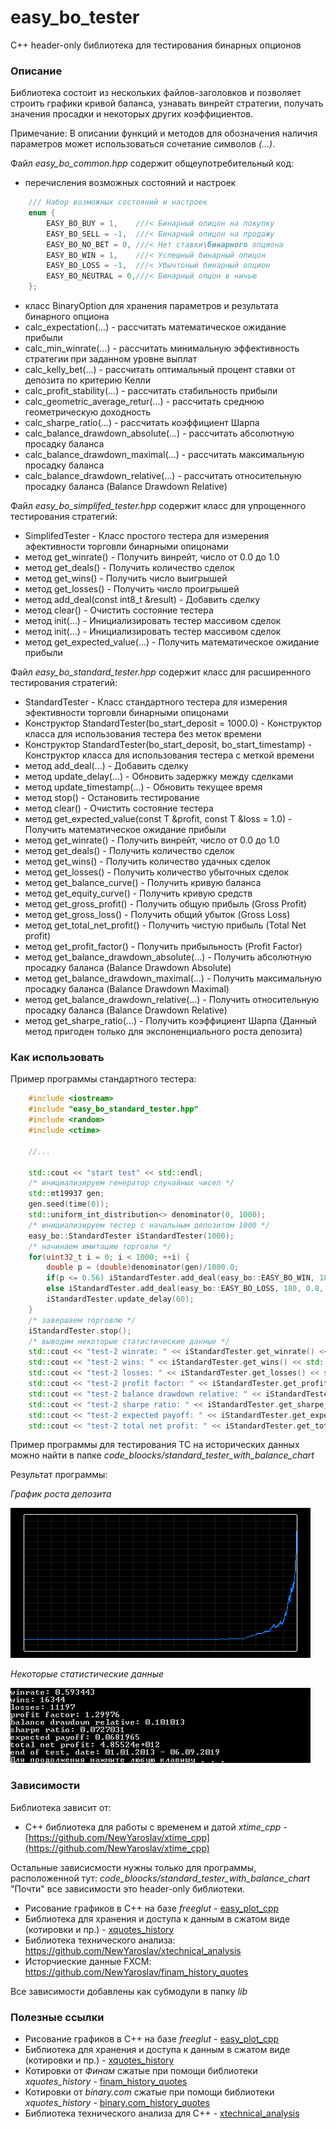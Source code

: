 # easy_bo_tester
C++ header-only библиотека для тестирования бинарных опционов

### Описание

Библиотека состоит из нескольких файлов-заголовков и позволяет строить графики кривой баланса, узнавать винрейт стратегии, получать значения просадки и некоторых других коэффициентов.
 
Примечание: В описании функций и методов для обозначения наличия параметров может использоваться сочетание символов *(...)*.

Файл *easy_bo_common.hpp* содержит общеупотребительный код:

* перечисления возможных состояний и настроек

```cpp
    /// Набор возможных состояний и настроек
    enum {
        EASY_BO_BUY = 1,    ///< Бинарный опицон на покупку
        EASY_BO_SELL = -1,  ///< Бинарный опицон на продажу
        EASY_BO_NO_BET = 0, ///< Нет ставки\бинарного опциона
        EASY_BO_WIN = 1,    ///< Успешный бинарный опицон
        EASY_BO_LOSS = -1,  ///< Убычтоный бинарный опцион
        EASY_BO_NEUTRAL = 0,///< Бинарный опцон в ничью
    };
```
* класс BinaryOption для хранения параметров и результата бинарного опциона
* calc_expectation(...) - рассчитать математическое ожидание прибыли
* calc_min_winrate(...) - рассчитать минимальную эффективность стратегии при заданном уровне выплат
* calc_kelly_bet(...) - рассчитать оптимальный процент ставки от депозита по критерию Келли
* calc_profit_stability(...) - рассчитать стабильность прибыли
* calc_geometric_average_retur(...) - рассчитать среднюю геометрическую доходность
* calc_sharpe_ratio(...) - рассчитать коэффициент Шарпа
* calc_balance_drawdown_absolute(...) - рассчитать абсолютную просадку баланса
* calc_balance_drawdown_maximal(...) - рассчитать максимальную просадку баланса
* calc_balance_drawdown_relative(...) - рассчитать относительную просадку баланса (Balance Drawdown Relative)

Файл *easy_bo_simplifed_tester.hpp* содержит класс для упрощенного тестирования стратегий:

* SimplifedTester - Класс простого тестера для измерения эфективности торговли бинарными опицонами
* метод get_winrate() - Получить винрейт, число от 0.0 до 1.0
* метод get_deals() - Получить количество сделок
* метод get_wins() - Получить число выигрышей
* метод get_losses() - Получить число проигрышей
* метод add_deal(const int8_t &result) - Добавить сделку
* метод clear() - Очистить состояние тестера
* метод init(...) - Инициализировать тестер массивом сделок
* метод init(...) - Инициализировать тестер массивом сделок
* метод get_expected_value(...) - Получить математическое ожидание прибыли

Файл *easy_bo_standard_tester.hpp* содержит класс для расширенного тестирования стратегий:

* StandardTester - Класс стандартного тестера для измерения эфективности торговли бинарными опицонами
* Конструктор StandardTester(bo_start_deposit = 1000.0) - Конструктор класса для использования тестера без меток времени
* Конструктор StandardTester(bo_start_deposit, bo_start_timestamp) - Конструктор класса для использования тестера с меткой времени
* метод add_deal(...) - Добавить сделку
* метод update_delay(...) - Обновить задержку между сделками
* метод update_timestamp(...) - Обновить текущее время
* метод stop() - Остановить тестирование
* метод clear() - Очистить состояние тестера
* метод get_expected_value(const T &profit, const T &loss = 1.0) - Получить математическое ожидание прибыли
* метод get_winrate() - Получить винрейт, число от 0.0 до 1.0
* метод get_deals() - Получить количество сделок
* метод get_wins() - Получить количество удачных сделок
* метод get_losses() - Получить количество убыточных сделок
* метод get_balance_curve() - Получить кривую баланса
* метод get_equity_curve() - Получить кривую средств
* метод get_gross_profit() - Получить общую прибыль (Gross Profit)
* метод get_gross_loss() - Получить общий убыток (Gross Loss)
* метод get_total_net_profit() - Получить чистую прибыль (Total Net profit)
* метод get_profit_factor() - Получить прибыльность (Profit Factor)
* метод get_balance_drawdown_absolute(...) - Получить абсолютную просадку баланса (Balance Drawdown Absolute)
* метод get_balance_drawdown_maximal(...) - Получить максимальную просадку баланса (Balance Drawdown Maximal)
* метод get_balance_drawdown_relative(...) - Получить относительную просадку баланса (Balance Drawdown Relative)
* метод get_sharpe_ratio(...) - Получить коэффициент Шарпа (Данный метод пригоден только для экспоненциального роста депозита)

### Как использовать

Пример программы стандартного тестера:

```cpp
	#include <iostream>
	#include "easy_bo_standard_tester.hpp"
	#include <random>
	#include <ctime>
	
	//...
	
    std::cout << "start test" << std::endl;
    /* инициализируем генератор случайных чисел */
    std::mt19937 gen;
    gen.seed(time(0));
    std::uniform_int_distribution<> denominator(0, 1000);
    /* инициализируем тестер с начальным депозитом 1000 */
    easy_bo::StandardTester iStandardTester(1000);
    /* начинаем имитацию торговли */
    for(uint32_t i = 0; i < 1000; ++i) {
        double p = (double)denominator(gen)/1000.0;
        if(p <= 0.56) iStandardTester.add_deal(easy_bo::EASY_BO_WIN, 180, 0.8, 0.03);
        else iStandardTester.add_deal(easy_bo::EASY_BO_LOSS, 180, 0.8, 0.03);
        iStandardTester.update_delay(60);
    }
    /* завершаем торговлю */
    iStandardTester.stop();
    /* выводим некоторые статистические данные */
    std::cout << "test-2 winrate: " << iStandardTester.get_winrate() << std::endl;
    std::cout << "test-2 wins: " << iStandardTester.get_wins() << std::endl;
    std::cout << "test-2 losses: " << iStandardTester.get_losses() << std::endl;
    std::cout << "test-2 profit factor: " << iStandardTester.get_profit_factor() << std::endl;
    std::cout << "test-2 balance drawdown relative: " << iStandardTester.get_balance_drawdown_relative() << std::endl;
    std::cout << "test-2 sharpe ratio: " << iStandardTester.get_sharpe_ratio() << std::endl;
    std::cout << "test-2 expected payoff: " << iStandardTester.get_expected_payoff(0.8) << std::endl;
    std::cout << "test-2 total net profit: " << iStandardTester.get_total_net_profit() << std::endl;
```

Пример программы для тестирования ТС на исторических данных можно найти в папке *code_bloocks/standard_tester_with_balance_chart*

Результат программы:

*График роста депозита*

![example_tester_plot_0](doc/example_tester_plot_0.png)

*Некоторые статистические данные*

![example_tester_cout_0](doc/example_tester_cout_0.png)

### Зависимости

Библиотека зависит от:

* C++ библиотека  для работы с временем и датой *xtime_cpp* - [https://github.com/NewYaroslav/xtime_cpp](https://github.com/NewYaroslav/xtime_cpp)

Остальные зависисмости нужны только для программы, расположенной тут: *code_bloocks/standard_tester_with_balance_chart*
"Почти" все зависимости это header-only библиотеки.

* Рисование графиков в С++ на базе *freeglut* - [easy_plot_cpp](https://github.com/NewYaroslav/easy_plot_cpp)
* Библиотека для хранения и доступа к данным в сжатом виде (котировки и пр.) - [xquotes_history](https://github.com/NewYaroslav/xquotes_history) 
* Библиотека технического анализа: https://github.com/NewYaroslav/xtechnical_analysis
* Исторчиеские данные FXCM: https://github.com/NewYaroslav/finam_history_quotes

Все зависимости добавлены как субмодули в папку *lib*

### Полезные ссылки

* Рисование графиков в С++ на базе *freeglut* - [easy_plot_cpp](https://github.com/NewYaroslav/easy_plot_cpp)
* Библиотека для хранения и доступа к данным в сжатом виде (котировки и пр.) - [xquotes_history](https://github.com/NewYaroslav/xquotes_history) 
* Котировки от *Финам* сжатые при помощи библиотеки *xquotes_history* - [finam_history_quotes](https://github.com/NewYaroslav/finam_history_quotes)
* Котировки от *binary.com* сжатые при помощи библиотеки *xquotes_history* - [binary.com_history_quotes](https://github.com/NewYaroslav/binary.com_history_quotes)
* Библиотека технического анализа для С++ - [xtechnical_analysis](https://github.com/NewYaroslav/xtechnical_analysis)

